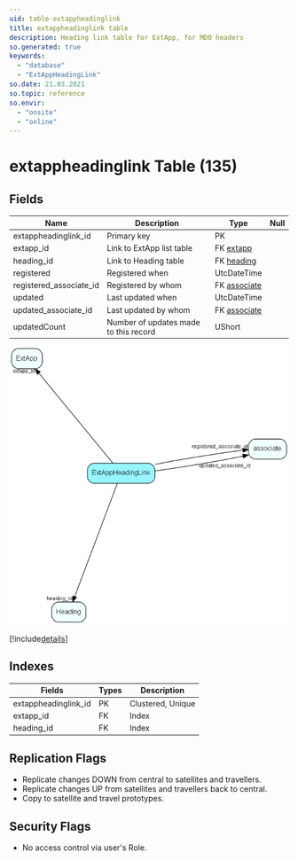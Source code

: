 ```yaml
---
uid: table-extappheadinglink
title: extappheadinglink table
description: Heading link table for ExtApp, for MDO headers
so.generated: true
keywords:
  - "database"
  - "ExtAppHeadingLink"
so.date: 21.03.2021
so.topic: reference
so.envir:
  - "onsite"
  - "online"
---
```


# extappheadinglink Table (135)

## Fields

| Name | Description | Type | Null |
|------|-------------|------|:----:|
|extappheadinglink\_id|Primary key|PK| |
|extapp\_id|Link to ExtApp list table|FK [extapp](extapp.md)| |
|heading\_id|Link to Heading table|FK [heading](heading.md)| |
|registered|Registered when|UtcDateTime| |
|registered\_associate\_id|Registered by whom|FK [associate](associate.md)| |
|updated|Last updated when|UtcDateTime| |
|updated\_associate\_id|Last updated by whom|FK [associate](associate.md)| |
|updatedCount|Number of updates made to this record|UShort| |


![ExtAppHeadingLink table relationship diagram](./media/ExtAppHeadingLink.png)

[!include[details](./includes/ExtAppHeadingLink.md)]

## Indexes

| Fields | Types | Description |
|--------|-------|-------------|
|extappheadinglink\_id |PK |Clustered, Unique |
|extapp\_id |FK |Index |
|heading\_id |FK |Index |

## Replication Flags

* Replicate changes DOWN from central to satellites and travellers.
* Replicate changes UP from satellites and travellers back to central.
* Copy to satellite and travel prototypes.

## Security Flags

* No access control via user's Role.

